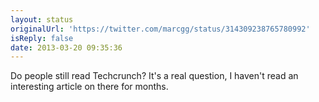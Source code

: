 ```yaml
---
layout: status
originalUrl: 'https://twitter.com/marcgg/status/314309238765780992'
isReply: false
date: 2013-03-20 09:35:36
---
```


Do people still read Techcrunch? It's a real question, I haven't read an interesting article on there for months.
